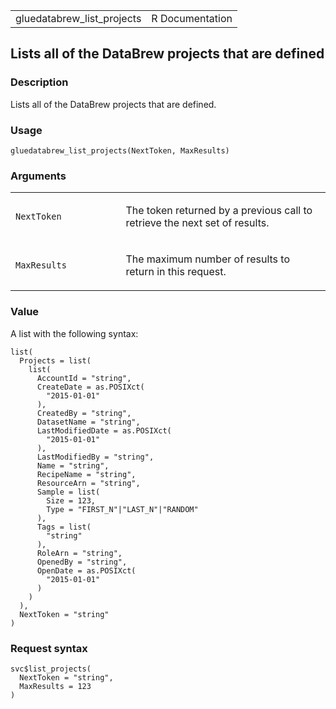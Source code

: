 <table style="width: 100%;">
<tbody>
<tr class="odd">
<td>gluedatabrew_list_projects</td>
<td style="text-align: right;">R Documentation</td>
</tr>
</tbody>
</table>

## Lists all of the DataBrew projects that are defined

### Description

Lists all of the DataBrew projects that are defined.

### Usage

    gluedatabrew_list_projects(NextToken, MaxResults)

### Arguments

<table>
<colgroup>
<col style="width: 35%" />
<col style="width: 65%" />
</colgroup>
<tbody>
<tr class="odd">
<td><code
id="gluedatabrew_list_projects_:_NextToken">NextToken</code></td>
<td><p>The token returned by a previous call to retrieve the next set of
results.</p></td>
</tr>
<tr class="even">
<td><code
id="gluedatabrew_list_projects_:_MaxResults">MaxResults</code></td>
<td><p>The maximum number of results to return in this request.</p></td>
</tr>
</tbody>
</table>

### Value

A list with the following syntax:

    list(
      Projects = list(
        list(
          AccountId = "string",
          CreateDate = as.POSIXct(
            "2015-01-01"
          ),
          CreatedBy = "string",
          DatasetName = "string",
          LastModifiedDate = as.POSIXct(
            "2015-01-01"
          ),
          LastModifiedBy = "string",
          Name = "string",
          RecipeName = "string",
          ResourceArn = "string",
          Sample = list(
            Size = 123,
            Type = "FIRST_N"|"LAST_N"|"RANDOM"
          ),
          Tags = list(
            "string"
          ),
          RoleArn = "string",
          OpenedBy = "string",
          OpenDate = as.POSIXct(
            "2015-01-01"
          )
        )
      ),
      NextToken = "string"
    )

### Request syntax

    svc$list_projects(
      NextToken = "string",
      MaxResults = 123
    )
